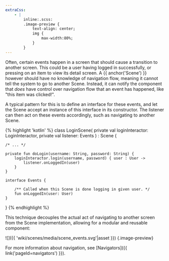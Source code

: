 ```yaml
---
extraCss:
    - |
        inline:.scss:
        .image-preview {
            text-align: center; 
            img {
                max-width:80%;
            }    
        }
---
```


Often, certain events happen in a screen that should cause a transition to
another screen.
This could be a user having logged in successfully, or pressing on an item to
view its detail screen.
A {{ anchor('Scene') }} however should have no knowledge of navigation flow, 
meaning it cannot tell the system to go to another Scene.
Instead, it can notify the component that _does_ have control over navigation
flow that an event has happened, like "this item was clicked!".

A typical pattern for this is to define an interface for these events, and let
the Scene accept an instance of this interface in its constructor.
The listener can then act on these events accordingly, such as navigating to 
another Scene.

{% highlight 'kotlin' %}
class LoginScene(
    private val loginInteractor: LoginInteractor,
    private val listener: Events
) : Scene<LoginContainer> {

    /* ... */

    private fun doLogin(username: String, password: String) {
        loginInteractor.login(username, password) { user : User ->
            listener.onLoggedIn(user)
        }
    }

    interface Events {

        /** Called when this Scene is done logging in given user. */
        fun onLoggedIn(user: User)
    }
}
{% endhighlight %}

This technique decouples the actual act of navigating to another screen from the
Scene implementation, allowing for a modular and reusable component:

![]({{ 'wiki/scenes/media/scene_events.svg'|asset }})
{.image-preview}

For more information about navigation, see 
[Navigators]({{ link('pageId=navigators') }}).

